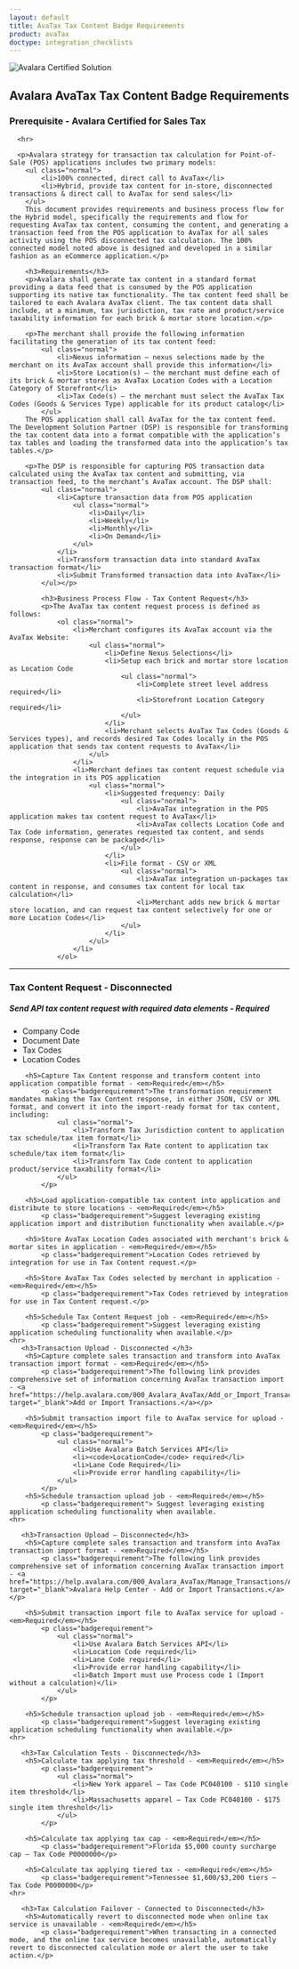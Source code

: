 ```yaml
---
layout: default
title: AvaTax Tax Content Badge Requirements
product: avaTax
doctype: integration_checklists
---
```

 <div class="row padding-top padding bottom">
    <div class="col-sm-2">
      <img src="/public/images/devdot/badges/taxcontent.svg" class="img-responsive" alt="Avalara Certified Solution">
    </div>
    <div class="col-sm-8 padding-top">
      <h2>Avalara AvaTax Tax Content Badge Requirements</h2>
      <h3>Prerequisite - Avalara Certified for Sales Tax</h3>
      
      <hr>
      
      <p>Avalara strategy for transaction tax calculation for Point-of-Sale (POS) applications includes two primary models:
        <ul class="normal">
            <li>100% connected, direct call to AvaTax</li>
            <li>Hybrid, provide tax content for in-store, disconnected transactions & direct call to AvaTax for send sales</li>
        </ul>
        This document provides requirements and business process flow for the Hybrid model, specifically the requirements and flow for requesting AvaTax tax content, consuming the content, and generating a transaction feed from the POS application to AvaTax for all sales activity using the POS disconnected tax calculation. The 100% connected model noted above is designed and developed in a similar fashion as an eCommerce application.</p>
        
        <h3>Requirements</h3>
        <p>Avalara shall generate tax content in a standard format providing a data feed that is consumed by the POS application supporting its native tax functionality. The tax content feed shall be tailored to each Avalara AvaTax client. The tax content data shall include, at a minimum, tax jurisdiction, tax rate and product/service taxability information for each brick & mortar store location.</p>
        
        <p>The merchant shall provide the following information facilitating the generation of its tax content feed:
            <ul class="normal">
                <li>Nexus information – nexus selections made by the merchant on its AvaTax account shall provide this information</li>
                <li>Store Location(s) – the merchant must define each of its brick & mortar stores as AvaTax Location Codes with a Location Category of Storefront</li>
                <li>Tax Code(s) – the merchant must select the AvaTax Tax Codes (Goods & Services Type) applicable for its product catalog</li>
            </ul>
        The POS application shall call AvaTax for the tax content feed. The Development Solution Partner (DSP) is responsible for transforming the tax content data into a format compatible with the application’s tax tables and loading the transformed data into the application’s tax tables.</p>
        
        <p>The DSP is responsible for capturing POS transaction data calculated using the AvaTax tax content and submitting, via transaction feed, to the merchant’s AvaTax account. The DSP shall:
            <ul class="normal">
                <li>Capture transaction data from POS application
                    <ul class="normal">
                        <li>Daily</li>
                        <li>Weekly</li>
                        <li>Monthly</li>
                        <li>On Demand</li>
                    </ul>
                </li>    
                <li>Transform transaction data into standard AvaTax transaction format</li>
                <li>Submit Transformed transaction data into AvaTax</li>
            </ul></p>
            
            <h3>Business Process Flow - Tax Content Request</h3>
            <p>The AvaTax tax content request process is defined as follows:
                <ol class="normal">
                    <li>Merchant configures its AvaTax account via the AvaTax Website:
                        <ul class="normal">
                            <li>Define Nexus Selections</li>
                            <li>Setup each brick and mortar store location as Location Code 
                                <ul class="normal">
                                    <li>Complete street level address required</li>
                                    <li>Storefront Location Category required</li>
                                </ul>
                            </li>
                            <li>Merchant selects AvaTax Tax Codes (Goods & Services types), and records desired Tax Codes locally in the POS application that sends tax content requests to AvaTax</li>
                        </ul>
                    </li>
                    <li>Merchant defines tax content request schedule via the integration in its POS application
                        <ul class="normal">
                            <li>Suggested frequency: Daily
                                <ul class="normal">
                                    <li>AvaTax integration in the POS application makes tax content request to AvaTax</li>
                                    <li>AvaTax collects Location Code and Tax Code information, generates requested tax content, and sends response, response can be packaged</li>
                                </ul>
                            </li>
                            <li>File format - CSV or XML
                                <ul class="normal">
                                    <li>AvaTax integration un-packages tax content in response, and consumes tax content for local tax calculation</li>
                                    <li>Merchant adds new brick & mortar store location, and can request tax content selectively for one or more Location Codes</li>
                                </ul>
                            </li>
                        </ul>
                    </li>
                </ol>
<hr>
      <h3>Tax Content Request - Disconnected</h3>
        <h5>Send API tax content request with required data elements   - <em>Required</em></h5>
            <p class="badgerequirement">
                <ul class="normal">
                    <li>Company Code</li>
                    <li>Document Date</li>
                    <li>Tax Codes</li>
                    <li>Location Codes</li>
                </ul>
            </p>
            
        <h5>Capture Tax Content response and transform content into application compatible format - <em>Required</em></h5>
            <p class="badgerequirement">The transformation requirement mandates making the Tax Content response, in either JSON, CSV or XML format, and convert it into the import-ready format for tax content, including:
                <ul class="normal">
                    <li>Transform Tax Jurisdiction content to application tax schedule/tax item format</li>
                    <li>Transform Tax Rate content to application tax schedule/tax item format</li>
                    <li>Transform Tax Code content to application product/service taxability format</li>
                </ul>
            </p>
            
        <h5>Load application-compatible tax content into application and distribute to store locations - <em>Required</em></h5>
            <p class="badgerequirement">Suggest leveraging existing application import and distribution functionality when available.</p>
            
        <h5>Store AvaTax Location Codes associated with merchant's brick & mortar sites in application - <em>Required</em></h5>
            <p class="badgerequirement">Location Codes retrieved by integration for use in Tax Content request.</p>
            
        <h5>Store AvaTax Tax Codes selected by merchant in application - <em>Required</em></h5>
            <p class="badgerequirement">Tax Codes retrieved by integration for use in Tax Content request.</p>
            
        <h5>Schedule Tax Content Request job - <em>Required</em></h5>
            <p class="badgerequirement">Suggest leveraging existing application scheduling functionality when available.</p>
    <hr>
       <h3>Transaction Upload - Disconnected </h3>     
        <h5>Capture complete sales transaction and transform into AvaTax transaction import format - <em>Required</em></h5>
            <p class="badgerequirement">The following link provides comprehensive set of information concerning AvaTax transaction import - <a href="https://help.avalara.com/000_Avalara_AvaTax/Add_or_Import_Transactions" target="_blank">Add or Import Transactions.</a></p>
            
        <h5>Submit transaction import file to AvaTax service for upload - <em>Required</em></h5>
            <p class="badgerequirement">
                <ul class="normal">
                    <li>Use Avalara Batch Services API</li>
                    <li><code>LocationCode</code> required</li>
                    <li>Lane Code Required</li>
                    <li>Provide error handling capability</li>
                </ul>
            </p>
        <h5>Schedule transaction upload job - <em>Required</em></h5>
            <p class="badgerequirement"> Suggest leveraging existing application scheduling functionality when available.
    <hr>
    
       <h3>Transaction Upload – Disconnected</h3>
        <h5>Capture complete sales transaction and transform into AvaTax transaction import format - <em>Required</em></h5>
            <p class="badgerequirement">The following link provides comprehensive set of information concerning AvaTax transaction import - <a href="https://help.avalara.com/000_Avalara_AvaTax/Manage_Transactions/Add_or_Import_Transactions" target="_blank">Avalara Help Center - Add or Import Transactions.</a></p>
            
        <h5>Submit transaction import file to AvaTax service for upload - <em>Required</em></h5>
            <p class="badgerequirement">
                <ul class="normal">
                    <li>Use Avalara Batch Services API</li>
                    <li>Location Code required</li>
                    <li>Lane Code required</li>
                    <li>Provide error handling capability</li>
                    <li>Batch Import must use Process code 1 (Import without a calculation)</li>
                </ul>
            </p>
            
        <h5>Schedule transaction upload job - <em>Required</em></h5>
            <p class="badgerequirement">Suggest leveraging existing application scheduling functionality when available.</p>
    <hr>
    
       <h3>Tax Calculation Tests - Disconnected</h3>
        <h5>Calculate tax applying tax threshold - <em>Required</em></h5>
            <p class="badgerequirement">
                <ul class="normal">
                    <li>New York apparel – Tax Code PC040100 - $110 single item threshold</li>
                    <li>Massachusetts apparel – Tax Code PC040100 - $175 single item threshold</li>
                </ul>
            </p>
            
        <h5>Calculate tax applying tax cap - <em>Required</em></h5>
            <p class="badgerequirement">Florida $5,000 county surcharge cap – Tax Code P0000000</p>
            
        <h5>Calculate tax applying tiered tax - <em>Required</em></h5>
            <p class="badgerequirement">Tennessee $1,600/$3,200 tiers – Tax Code P0000000</p>
    <hr>
    
       <h3>Tax Calculation Failover - Connected to Disconnected</h3>
        <h5>Automatically revert to disconnected mode when online tax service is unavailable - <em>Required</em></h5>
            <p class="badgerequirement">When transacting in a connected mode, and the online tax service becomes unavailable, automatically revert to disconnected calculation mode or alert the user to take action.</p>